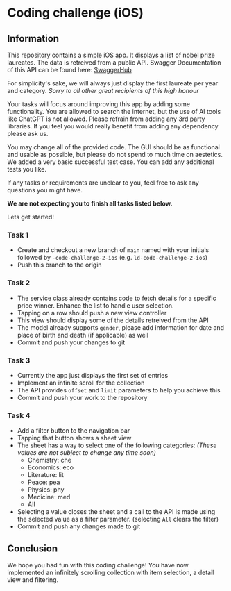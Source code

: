# Coding challenge (iOS)

## Information
This repository contains a simple iOS app. It displays a list of nobel prize 
laureates. The data is retreived from a public API. Swagger Documentation of 
this API can be found here: 
[SwaggerHub](https://app.swaggerhub.com/apis/NobelMedia/NobelMasterData/2.0#/default/get_nobelPrizes) 

For simplicity's sake, we will always just display the first laureate per year 
and category. *Sorry to all other great recipients of this high honour*

Your tasks will focus around improving this app by adding some functionality.
You are allowed to search the internet, but the use of AI tools like ChatGPT 
is not allowed. Please refrain from adding any 3rd party libraries. If you feel
you would really benefit from adding any dependency please ask us. 

You may change all of the provided code. The GUI should be as functional and 
usable as possible, but please do not spend to much time on aestetics.
We added a very basic successful test case. You can add any additional tests 
you like. 

If any tasks or requirements are unclear to you, feel free to ask any questions 
you might have.

**We are not expecting you to finish all tasks listed below.**

Lets get started!

### Task 1
- Create and checkout a new branch of `main` named with your initials followed by 
`-code-challenge-2-ios` (e.g. `ld-code-challenge-2-ios`)
- Push this branch to the origin

### Task 2
- The service class already contains code to fetch details for a specific price 
winner. Enhance the list to handle user selection.
- Tapping on a row should push a new view controller
- This view should display some of the details retreived from the API
- The model already supports `gender`, please add information for date and place 
of birth and death (if applicable) as well
- Commit and push your changes to git

### Task 3
- Currently the app just displays the first set of entries
- Implement an infinite scroll for the collection
- The API provides `offset` and `limit` parameters to help you achieve this
- Commit and push your work to the repository

### Task 4
- Add a filter button to the navigation bar
- Tapping that button shows a sheet view
- The sheet has a way to select one of the following categories:
*(These values are not subject to change any time soon)*
    - Chemistry: che 
    - Economics: eco
    - Literature: lit
    - Peace: pea
    - Physics: phy
    - Medicine: med
    - All
- Selecting a value closes the sheet and a call to the API is made using the
selected value as a filter parameter. (selecting `All` clears the filter)
- Commit and push any changes made to git

## Conclusion
We hope you had fun with this coding challenge! You have now implemented an 
infinitely scrolling collection with item selection, a detail view and filtering.